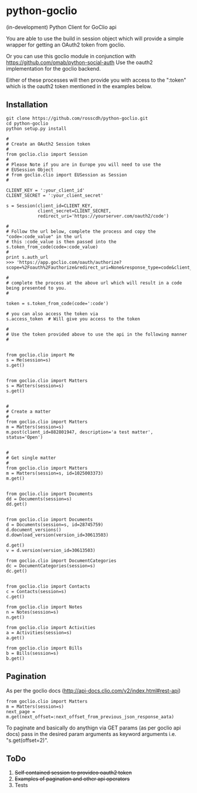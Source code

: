 python-goclio
=============

(in-development) Python Client for GoClio api

You are able to use the build in session object which will provide a simple wrapper for getting an OAuth2 token from goclio.

Or you can use this goclio module in conjunction with https://github.com/omab/python-social-auth Use the oauth2 implementation for the goclio backend.

Either of these processes will then provide you with access to the ":token" which is the oauth2 token mentioned in the examples below.

Installation
------------

```
git clone https://github.com/rosscdh/python-goclio.git
cd python-goclio
python setup.py install
```


```
#
# Create an OAuth2 Session token
#
from goclio.clio import Session
#
# Please Note if you are in Europe you will need to use the
# EUSession Object
# from goclio.clio import EUSession as Session
#

CLIENT_KEY = ':your_client_id'
CLIENT_SECRET = ':your_client_secret'

s = Session(client_id=CLIENT_KEY,
            client_secret=CLIENT_SECRET,
            redirect_uri='https://yourserver.com/oauth2/code')

#
# Follow the url below, complete the process and copy the "code=:code_value" in the url
# this :code_value is then passed into the s.token_from_code(code=:code_value)
#
print s.auth_url
>>> 'https://app.goclio.com/oauth/authorize?scope=%2Foauth%2Fauthorize&redirect_uri=None&response_type=code&client_id=:your_client_id'

#
# complete the process at the above url which will result in a code being presented to you.
#

token = s.token_from_code(code=':code')

# you can also access the token via
s.access_token  # Will give you access to the token

#
# Use the token provided above to use the api in the following manner
#


from goclio.clio import Me
s = Me(session=s)
s.get()


from goclio.clio import Matters
s = Matters(session=s)
s.get()


#
# Create a matter
#
from goclio.clio import Matters
m = Matters(session=s)
m.post(client_id=882801947, description='a test matter', status='Open')


#
# Get single matter
#
from goclio.clio import Matters
m = Matters(session=s, id=1025003373)
m.get()


from goclio.clio import Documents
dd = Documents(session=s)
dd.get()


from goclio.clio import Documents
d = Documents(session=s, id=28745759)
d.document_versions()
d.download_version(version_id=30613503)

d.get()
v = d.version(version_id=30613503)

from goclio.clio import DocumentCategories
dc = DocumentCategories(session=s)
dc.get()


from goclio.clio import Contacts
c = Contacts(session=s)
c.get()

from goclio.clio import Notes
n = Notes(session=s)
n.get()

from goclio.clio import Activities
a = Activities(session=s)
a.get()

from goclio.clio import Bills
b = Bills(session=s)
b.get()
```

Pagination
----------

As per the goclio docs (http://api-docs.clio.com/v2/index.html#rest-api)

```
from goclio.clio import Matters
m = Matters(session=s)
next_page = m.get(next_offset=:next_offset_from_previous_json_response_aata)
```


To paginate and basically do anythign via GET params (as per goclio api docs) pass in the desired param arguments as keyword arguments i.e. "s.get(offset=2)".


ToDo
----

1. ~~Self contained session to provideo oauth2 token~~
2. ~~Examples of pagination and other api operators~~
3. Tests
